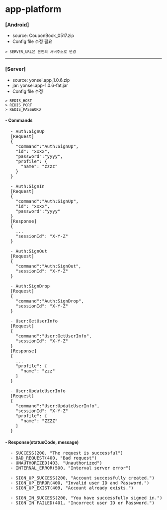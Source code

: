 # app-platform

### [Android]
 * source: CouponBook_0517.zip
 * Config file 수정 필요
 ```
 > SERVER_URL은 본인의 서버주소로 변경
 ```
------------------------------------------------------
### [Server]
 - source: yonsei.app_1.0.6.zip
 - jar: yonsei.app-1.0.6-fat.jar
 - Config file 수정
 ```
 > REDIS_HOST
 > REDIS_PORT
 > REDIS_PASSWORD
```
#### - Commands
<pre>
  - Auth:SignUp
  [Request]
  {
    "command":"Auth:SignUp",
    "id": "xxxx",
    "password":"yyyy",
    "profile": {
      "name": "zzzz"
    }
  }
  
  - Auth:SignIn
  [Request]
  {
    "command":"Auth:SignUp",
    "id": "xxxx",
    "password":"yyyy"
  }
  [Response]
  {
    ...
    "sessionId": "X-Y-Z"
  }
  
  - Auth:SignOut
  [Request]
  {
    "command":"Auth:SignOut",
    "sessionId": "X-Y-Z"
  }
  
  - Auth:SignDrop
  [Request]
  {
    "command":"Auth:SignDrop",
    "sessionId": "X-Y-Z"
  }
  
  - User:GetUserInfo
  [Request]
  {
    "command":"User:GetUserInfo",
    "sessionId": "X-Y-Z"
  }
  [Response]
  {
    ...
    "profile": {
      "name": "zzz"
    }
  }
  
  - User:UpdateUserInfo
  [Request]
  {
    "command":"User:UpdateUserInfo",
    "sessionId": "X-Y-Z"
    "profile": {
      "name": "ZZZZ"
    }
  }  
</pre>

#### - Response(statusCode, message)
<pre>
  - SUCCESS(200, "The request is successful")
  - BAD_REQUEST(400, "Bad request")
  - UNAUTHORIZED(403, "Unauthorized")
  - INTERNAL_ERROR(500, "Interval server error")

  - SIGN_UP_SUCCESS(200, "Account successfully created.")
  - SIGN_UP_ERROR(400, "Invalid user ID and Password.")
  - SIGN_UP_EXIST(409, "Account already exists.")

  - SIGN_IN_SUCCESS(200, "You have successfully signed in.")
  - SIGN_IN_FAILED(401, "Incorrect user ID or Password.")
</pre>
